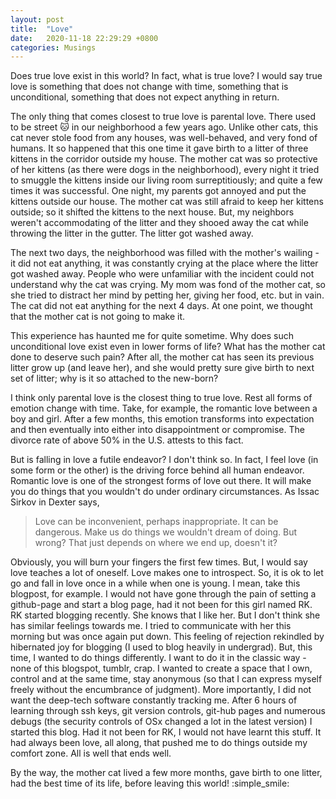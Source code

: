 ```yaml
---
layout: post
title:  "Love"
date:   2020-11-18 22:29:29 +0800
categories: Musings
---
```

Does true love exist in this world? In fact, what is true love? 
I would say true love is something that does not change with time, something that is unconditional, something that does not expect anything in return. 

The only thing that comes closest to true love is parental love. There used to be street :cat: in our neighborhood a few years ago. Unlike other cats, this cat never stole food from any houses, was well-behaved, and very fond of humans. It so happened that this one time it gave birth to a litter of three kittens in the corridor outside my house. The mother cat was so protective of her kittens (as there were dogs in the neighborhood), every night it tried to smuggle the kittens inside our living room surreptitiously; and quite a few times it was successful. One night, my parents got annoyed and put the kittens outside our house. The mother cat was still afraid to keep her kittens outside; so it shifted the kittens to the next house. But, my neighbors weren't accommodating of the litter and they shooed away the cat while throwing the litter in the gutter. The litter got washed away. 

The next two days, the neighborhood was filled with the mother's wailing - it did not eat anything, it was constantly crying at the place where the litter got washed away. People who were unfamiliar with the incident could not understand why the cat was crying. My mom was fond of the mother cat, so she tried to distract her mind by petting her, giving her food, etc. but in vain. The cat did not eat anything for the next 4 days. At one point, we thought that the mother cat is not going to make it.   

This experience has haunted me for quite sometime. Why does such unconditional love exist even in lower forms of life? What has the mother cat done to deserve such pain? After all, the mother cat has seen its previous litter grow up (and leave her), and she would pretty sure give birth to next set of litter; why is it so attached to the new-born? 


 I think only parental love is the closest thing to true love. Rest all forms of emotion change with time. Take, for example, the romantic love between a boy and girl. After a few months, this emotion transforms into expectation and then eventually into either into disappointment or compromise. The divorce rate of above 50% in the U.S. attests to this fact. 

 But is falling in love a futile endeavor? I don't think so. In fact, I feel love (in some form or the other) is the driving force behind all human endeavor. Romantic love is one of the strongest forms of love out there. It will make you do things that you wouldn't do under ordinary circumstances. As Issac Sirkov in Dexter says, 

> Love can be inconvenient, perhaps inappropriate. It can be dangerous. Make us do things
> we wouldn't dream of doing. But wrong? That just depends on where we end up, doesn't it?

Obviously, you will burn your fingers the first few times. But, I would say love teaches a lot of oneself. Love makes one to introspect. So, it is ok to let go and fall in love once in a while when one is young. I mean, take this blogpost, for example. I would not have gone through the pain of setting a github-page and start a blog page, had it not been for this girl named RK. RK started blogging recently. She knows that I like her. But I don't think she has similar feelings towards me. I tried to communicate with her this morning but was once again put down. This feeling of rejection rekindled by hibernated joy for blogging (I used to blog heavily in undergrad). But, this time, I wanted to do things differently. I want to do it in the classic way - none of this blogspot, tumblr, crap. I wanted to create a space that I own, control and at the same time, stay anonymous (so that I can express myself freely without the encumbrance of judgment). More importantly, I did not want the deep-tech software constantly tracking me. After 6 hours of learning through ssh keys, git version controls, git-hub pages and numerous debugs (the security controls of OSx changed a lot in the latest version) I started this blog. Had it not been for RK, I would not have learnt this stuff. It had always been love, all along, that pushed me to do things outside my comfort zone. All is well that ends well. 

By the way, the mother cat lived a few more months, gave birth to one litter, had the best time of its life, before leaving this world! :simple_smile:



